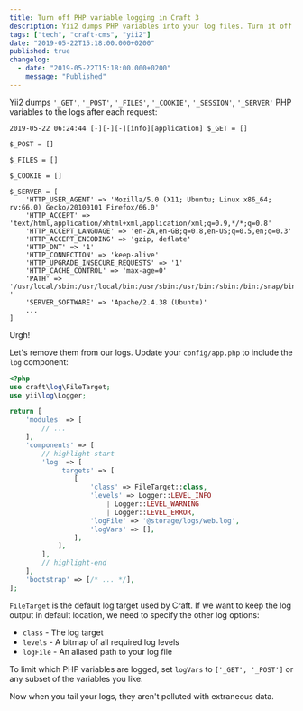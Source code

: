 ```yaml
---
title: Turn off PHP variable logging in Craft 3
description: Yii2 dumps PHP variables into your log files. Turn it off.
tags: ["tech", "craft-cms", "yii2"]
date: "2019-05-22T15:18:00.000+0200"
published: true
changelog:
  - date: "2019-05-22T15:18:00.000+0200"
    message: "Published"
---
```


Yii2 dumps `'_GET'`, `'_POST'`, `'_FILES'`, `'_COOKIE'`, `'_SESSION'`, `'_SERVER'` PHP variables to the logs after each request:

```
2019-05-22 06:24:44 [-][-][-][info][application] $_GET = []

$_POST = []

$_FILES = []

$_COOKIE = []

$_SERVER = [
    'HTTP_USER_AGENT' => 'Mozilla/5.0 (X11; Ubuntu; Linux x86_64; rv:66.0) Gecko/20100101 Firefox/66.0'
    'HTTP_ACCEPT' => 'text/html,application/xhtml+xml,application/xml;q=0.9,*/*;q=0.8'
    'HTTP_ACCEPT_LANGUAGE' => 'en-ZA,en-GB;q=0.8,en-US;q=0.5,en;q=0.3'
    'HTTP_ACCEPT_ENCODING' => 'gzip, deflate'
    'HTTP_DNT' => '1'
    'HTTP_CONNECTION' => 'keep-alive'
    'HTTP_UPGRADE_INSECURE_REQUESTS' => '1'
    'HTTP_CACHE_CONTROL' => 'max-age=0'
    'PATH' => '/usr/local/sbin:/usr/local/bin:/usr/sbin:/usr/bin:/sbin:/bin:/snap/bin'
'
    'SERVER_SOFTWARE' => 'Apache/2.4.38 (Ubuntu)'
    ...
]

```

Urgh!

Let's remove them from our logs. Update your `config/app.php` to include the `log` component:

```php
<?php
use craft\log\FileTarget;
use yii\log\Logger;

return [
    'modules' => [
        // ...
    ],
    'components' => [
        // highlight-start
        'log' => [
            'targets' => [
                [
                    'class' => FileTarget::class,
                    'levels' => Logger::LEVEL_INFO
                        | Logger::LEVEL_WARNING
                        | Logger::LEVEL_ERROR,
                    'logFile' => '@storage/logs/web.log',
                    'logVars' => [],
                ],
            ],
        ],
        // highlight-end
    ],
    'bootstrap' => [/* ... */],
];
```

`FileTarget` is the default log target used by Craft. If we want to keep the log output in default location, we need to specify the other log options:

- `class` - The log target
- `levels` - A bitmap of all required log levels
- `logFile` - An aliased path to your log file

To limit which PHP variables are logged, set `logVars` to `['_GET', '_POST']` or any subset of the variables you like.

Now when you tail your logs, they aren't polluted with extraneous data.
